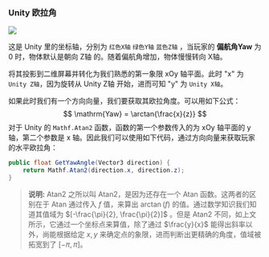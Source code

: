 ### Unity 欧拉角

![](C:\Users\14518\Desktop\技术文章\代码合集\images\image01.png)

这是 Unity 里的坐标轴，分别为 `红色X轴` `绿色Y轴` `蓝色Z轴` ，当玩家的 **偏航角Yaw** 为 0 时，物体默认是朝向 Z轴 的。随着偏航角增加，物体慢慢转向 X轴。

将其投影到二维屏幕并转化为我们熟悉的第一象限 xOy 轴平面。此时 "x" 为 `Unity Z轴`，因为旋转从 Unity Z轴 开始，进而可知 "y" 为 `Unity X轴`。

如果此时我们有一个方向向量，我们要获取其欧拉角度。可以用如下公式：
$$
\mathrm{Yaw} = \arctan{\frac{x}{z}}
$$
对于 Unity 的 `Mathf.Atan2` 函数，函数的第一个参数传入的为 xOy 轴平面的 y 轴，第二个参数是 x 轴。因此我们可以使用如下代码，通过方向向量来获取玩家的水平欧拉角：

```C#
public float GetYawAngle(Vector3 direction) {
    return Mathf.Atan2(direction.x, direction.z);
}
```

> **说明:** Atan2 之所以叫 Atan2，是因为还存在一个 Atan 函数。这两者的区别在于 Atan 通过传入 $f$ 值，来算出 $\arctan(f)$ 的值。通过数学知识我们知道其值域为 $[-\frac{\pi}{2}, \frac{\pi}{2}]$ 。但是 Atan2 不同，如上文所示，它通过一个坐标点来算值，除了通过 $\frac{y}{x}$ 能得出斜率以外，尚能根据给定 $x, y$ 来确定点的象限，进而判断出更精确的角度，值域被拓宽到了 $[-\pi, \pi]$。